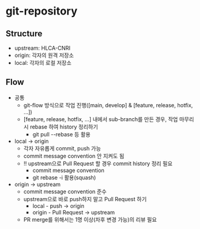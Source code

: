 # git-repository

## Structure

- upstream: HLCA-CNRI
- origin: 각자의 원격 저장소
- local: 각자의 로컬 저장소

## Flow

- 공통
  - git-flow 방식으로 작업 진행([main, develop] & [feature, release, hotfix, ...])
  - [feature, release, hotfix, ...] 내에서 sub-branch를 만든 경우, 작업 마무리 시 rebase 하여 history 정리하기
    - git pull --rebase 등 활용
- local -> origin
  - 각자 자유롭게 commit, push 가능
  - commit message convention 안 지켜도 됨
  - !! upstream으로 Pull Request 할 경우 commit history 정리 필요
    - commit message convention
    - git rebase -i 활용(squash)
- origin -> upstream
  - commit message convention 준수
  - upstream으로 바로 push하지 말고 Pull Request 하기
    - local - push -> origin
    - origin - Pull Request -> upstream
  - PR merge를 위해서는 1명 이상(차후 변경 가능)의 리뷰 필요
